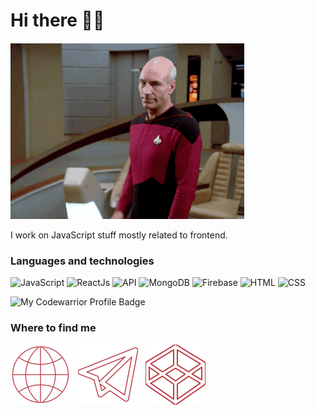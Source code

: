 # Hi there 👋🖖

![Picard waving](/assets/giphy.gif)

I work on JavaScript stuff mostly related to frontend.

### Languages and technologies

![JavaScript](https://img.shields.io/badge/-JavaScript-090909?style=for-the-badge&logo=JavaScript)
![ReactJs](https://img.shields.io/badge/-ReactJs-090909?style=for-the-badge&logo=React)
![API](https://img.shields.io/badge/-REST&#032;API-090909?style=for-the-badge)
![MongoDB](https://img.shields.io/badge/-MongoDB-090909?style=for-the-badge&logo=MongoDB)
![Firebase](https://img.shields.io/badge/-Firebase-090909?style=for-the-badge&logo=Firebase)
![HTML](https://img.shields.io/badge/-HTML-090909?style=for-the-badge&logo=html5)
![CSS](https://img.shields.io/badge/-CSS-090909?style=for-the-badge&logo=css3)

![My Codewarrior Profile Badge](https://www.codewars.com/users/ya-boris/badges/small)

### Where to find me

[![Website](/assets/globe.svg)](http://yrmlnk.com)
&nbsp;
[![Telegram](/assets/telegram.svg)](http://t.me/ya_boris)
&nbsp;
[![Codepen](/assets/codepen.svg)](https://codepen.io/ya-boris)
